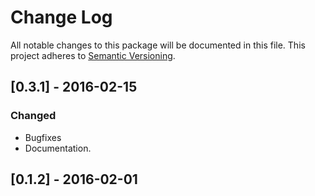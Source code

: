 # Change Log
All notable changes to this package will be documented in this file.
This project adheres to [Semantic Versioning](http://semver.org/).

## [0.3.1] - 2016-02-15
### Changed
- Bugfixes
- Documentation.

## [0.1.2] - 2016-02-01
